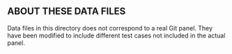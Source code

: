 ABOUT THESE DATA FILES
----------------------
Data files in this directory does not correspond to a real Git panel. They have been modified to include different test cases
not included in the actual panel.
